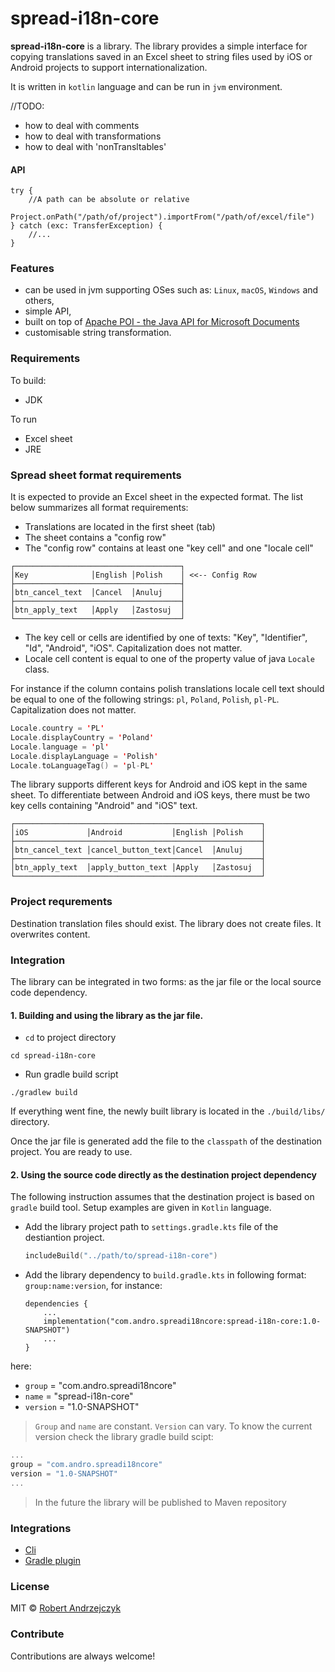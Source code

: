 # spread-i18n-core 
**spread-i18n-core** is a library. The library provides a simple interface for copying translations saved in an Excel sheet to string files used by iOS or Android projects to support internationalization.

It is written in `kotlin` language and can be run in `jvm` environment.

//TODO: 
- how to deal with comments
- how to deal with transformations
- how to deal with 'nonTransltables'
#### API
```
try {
    //A path can be absolute or relative
    Project.onPath("/path/of/project").importFrom("/path/of/excel/file")
} catch (exc: TransferException) {
    //...
}
```

### Features

* can be used in jvm supporting OSes such as: `Linux`, `macOS`, `Windows` and others,
* simple API,
* built on top of [Apache POI - the Java API for Microsoft Documents](https://poi.apache.org/)
* customisable string transformation.

### Requirements
To build:
- JDK

To run
- Excel sheet
- JRE

### Spread sheet format requirements

It is expected to provide an Excel sheet in the expected format. The list below summarizes all format requirements:

- Translations are located in the first sheet (tab)
- The sheet contains a "config row"
- The "config row" contains at least one "key cell" and one "locale cell"
```console
┌─────────────────────────────────────┐
│Key              │English │Polish    │ <<-- Config Row
├─────────────────────────────────────┤
│btn_cancel_text  │Cancel  │Anuluj    │
├─────────────────────────────────────┤
│btn_apply_text   │Apply   │Zastosuj  │
└─────────────────────────────────────┘
```
- The key cell or cells are identified by one of texts: "Key", "Identifier", "Id", "Android", "iOS". Capitalization does not matter.
- Locale cell content is equal to one of the property value of java `Locale` class.

For instance if the column contains polish translations locale cell text should be equal to one of the following strings: `pl`, `Poland`, `Polish`, `pl-PL`. Capitalization does not matter.

```kotlin
Locale.country = 'PL'
Locale.displayCountry = 'Poland'
Locale.language = 'pl'
Locale.displayLanguage = 'Polish'
Locale.toLanguageTag() = 'pl-PL'
```

The library supports different keys for Android and iOS kept in the same sheet. To differentiate between Android and iOS keys, there must be two key cells containing "Android" and "iOS" text.

```console
┌───────────────────────────────────────────────────────┐
│iOS             │Android           │English │Polish    │
├───────────────────────────────────────────────────────┤
│btn_cancel_text │cancel_button_text│Cancel  │Anuluj    │
├───────────────────────────────────────────────────────┤
│btn_apply_text  │apply_button_text │Apply   │Zastosuj  │
└───────────────────────────────────────────────────────┘
```

### Project requrements

Destination translation files should exist. The library does not create files. It overwrites content.

### Integration

The library can be integrated in two forms: as the jar file or the local source code dependency.

#### 1. Building and using the library as the jar file.

- `cd` to project directory
```console
cd spread-i18n-core
```
- Run gradle build script
```console
./gradlew build
```
If everything went fine, the newly built library is located in the `./build/libs/` directory.

Once the jar file is generated add the file to the `classpath` of the destination project. You are ready to use.

#### 2. Using the source code directly as the destination project dependency

The following instruction assumes that the destination project is based on `gradle` build tool. Setup examples are given in `Kotlin` language.

- Add the library project path to `settings.gradle.kts` file of the destiantion project.
    ```kotlin
    includeBuild("../path/to/spread-i18n-core")
    ```
- Add the library dependency to `build.gradle.kts` in following format: 
`group:name:version`, for instance: 

    ```
    dependencies {
        ...
        implementation("com.andro.spreadi18ncore:spread-i18n-core:1.0-SNAPSHOT")
        ...
    }
    ```

here:
- `group` = "com.andro.spreadi18ncore"
- `name` = "spread-i18n-core"
- `version` = "1.0-SNAPSHOT"

> `Group` and `name` are constant. `Version` can vary. To know the current version check the library gradle build scipt:

```kotlin
...
group = "com.andro.spreadi18ncore"
version = "1.0-SNAPSHOT"
...
```

> In the future the library will be published to Maven repository

### Integrations

- [Cli](https://github.com/rojarand/spread-i18n-cli)
- [Gradle plugin](https://github.com/rojarand/spread-i18n-gradle-plugin)

### License
MIT © [Robert Andrzejczyk](https://github.com/rojarand)

### Contribute
Contributions are always welcome!

